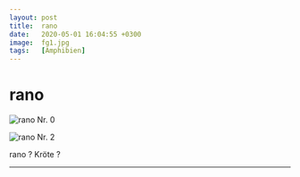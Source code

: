 ```yaml
---
layout: post
title:  rano
date:   2020-05-01 16:04:55 +0300
image:  fg1.jpg
tags:   [Amphibien]
---
```

# rano

![rano Nr. 0]({{site.baseurl}}/img/00.jpg)

![rano Nr. 2]({{site.baseurl}}/img/fg2.jpg)

rano ? Kröte ?

___________________________________________________________________________________________________________
